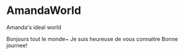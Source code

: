 # AmandaWorld
Amanda's ideal world 

Bonjours tout le monde~
Je suis heureuse de vous connaitre
Bonne journee!
